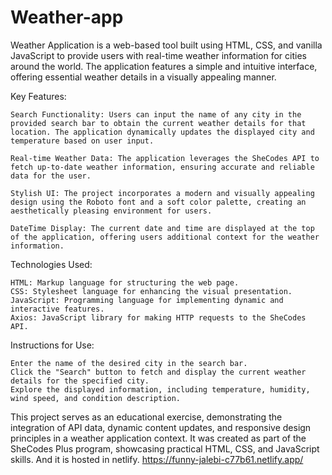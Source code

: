 # Weather-app
Weather Application is a web-based tool built using HTML, CSS, and vanilla JavaScript to provide users with real-time weather information for cities around the world. The application features a simple and intuitive interface, offering essential weather details in a visually appealing manner.

Key Features:

    Search Functionality: Users can input the name of any city in the provided search bar to obtain the current weather details for that location. The application dynamically updates the displayed city and temperature based on user input.

    Real-time Weather Data: The application leverages the SheCodes API to fetch up-to-date weather information, ensuring accurate and reliable data for the user.

    Stylish UI: The project incorporates a modern and visually appealing design using the Roboto font and a soft color palette, creating an aesthetically pleasing environment for users.

    DateTime Display: The current date and time are displayed at the top of the application, offering users additional context for the weather information.


Technologies Used:

    HTML: Markup language for structuring the web page.
    CSS: Stylesheet language for enhancing the visual presentation.
    JavaScript: Programming language for implementing dynamic and interactive features.
    Axios: JavaScript library for making HTTP requests to the SheCodes API.

Instructions for Use:

    Enter the name of the desired city in the search bar.
    Click the "Search" button to fetch and display the current weather details for the specified city.
    Explore the displayed information, including temperature, humidity, wind speed, and condition description.

This project serves as an educational exercise, demonstrating the integration of API data, dynamic content updates, and responsive design principles in a weather application context. It was created as part of the SheCodes Plus program, showcasing practical HTML, CSS, and JavaScript skills.
 And it is hosted in netlify.
 https://funny-jalebi-c77b61.netlify.app/
